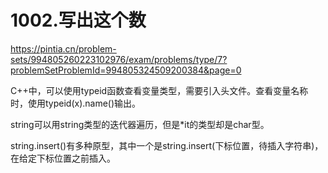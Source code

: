 1002.写出这个数
==
https://pintia.cn/problem-sets/994805260223102976/exam/problems/type/7?problemSetProblemId=994805324509200384&page=0

C++中，可以使用typeid函数查看变量类型，需要引入<typeinfo>头文件。查看变量名称时，使用typeid(x).name()输出。

string可以用string类型的迭代器遍历，但是*it的类型却是char型。

string.insert()有多种原型，其中一个是string.insert(下标位置，待插入字符串)，在给定下标位置之前插入。